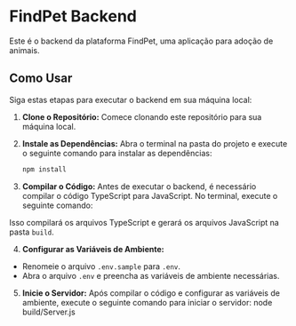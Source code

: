 # FindPet Backend

Este é o backend da plataforma FindPet, uma aplicação para adoção de animais.

## Como Usar

Siga estas etapas para executar o backend em sua máquina local:

1. **Clone o Repositório:** Comece clonando este repositório para sua máquina local.

2. **Instale as Dependências:** Abra o terminal na pasta do projeto e execute o seguinte comando para instalar as dependências:

   ```sh
   npm install


3. **Compilar o Código:**
Antes de executar o backend, é necessário compilar o código TypeScript para JavaScript. No terminal, execute o seguinte comando:


Isso compilará os arquivos TypeScript e gerará os arquivos JavaScript na pasta `build`.

4. **Configurar as Variáveis de Ambiente:**
- Renomeie o arquivo `.env.sample` para `.env`.
- Abra o arquivo `.env` e preencha as variáveis de ambiente necessárias.

5. **Inicie o Servidor:**
Após compilar o código e configurar as variáveis de ambiente, execute o seguinte comando para iniciar o servidor: node build/Server.js

